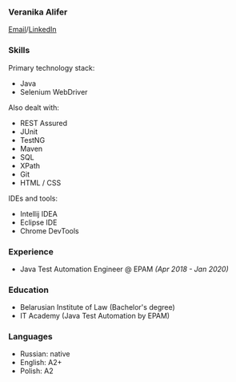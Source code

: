 ### Veranika Alifer

[Email](veranika.alifer@gmail.com)/[LinkedIn](https://www.linkedin.com/in/veronica-alifer/)

### Skills
Primary technology stack:
* Java
* Selenium WebDriver

Also dealt with:
* REST Assured
* JUnit
* TestNG
* Maven
* SQL
* XPath
* Git
* HTML / CSS

IDEs and tools:
* Intellij IDEA
* Eclipse IDE
* Chrome DevTools

### Experience
* Java Test Automation Engineer @ EPAM *(Apr 2018 - Jan 2020)*

### Education
* Belarusian Institute of Law (Bachelor's degree)
* IT Academy (Java Test Automation by EPAM)

### Languages
* Russian: native 
* English: A2+
* Polish: A2